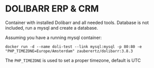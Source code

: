 # DOLIBARR ERP & CRM

Container with installed Dolibarr and all needed tools.
Database is not included, run a mysql and create a database.

Assuming you have a running mysql container:
```
docker run -d --name doli-test --link mysql:mysql -p 80:80 -e "PHP_TIMEZONE=Europe/Amsterdam" zauberertz/dolibarr:3.8.3
```
The ```PHP_TIMEZONE``` is used to set a proper timezone, default is UTC
